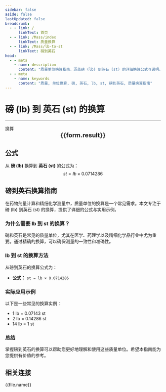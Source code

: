 ```yaml
---
sidebar: false
aside: false
lastUpdated: false
breadcrumb:
  - - link: /
      linkText: 首页
  - - link: /Mass/index
      linkText: 质量换算
  - - link: /Mass/lb-to-st
      linkText: 磅到英石
head:
  - - meta
    - name: description
      content: "质量单位换算指南，涵盖磅 (lb) 到英石 (st) 的详细换算公式与说明。"
  - - meta
    - name: keywords
      content: "质量, 单位换算, 磅, 英石, lb, st, 磅到英石, 质量换算指南"
---
```

# 磅 (lb) 到 英石 (st) 的换算
---
<script setup>
import { onMounted, reactive, inject, ref } from 'vue'
import { NButton, NForm, NFormItem, NInput, NInputNumber, NSelect, NCard, useMessage,NGrid ,NGi } from 'naive-ui'
import { defineClientComponent } from 'vitepress'
import { Mass } from '../files';

const convert = inject('convert')

const form = reactive({
  number: null,
  result: '',
})

const convertHandler = () => {
  if (form.number !== null && !isNaN(form.number)) {
    const convertedValue = parseFloat(form.number) * 0.0714286
    form.result = `${form.number}lb = ${convertedValue.toFixed(5)}st`
  } else {
    form.result = '请输入有效的数值。'
  }
}
</script>

<n-form size="large" :model="form">
  <n-form-item label="磅 (lb)">
    <n-input-number v-model:value="form.number" placeholder="输入磅" style="width: 100%" />
  </n-form-item>
  <n-form-item>
    <n-button type="info" @click="convertHandler" block>换算</n-button>
  </n-form-item>
</n-form>

<n-card  embedded :bordered="false" hoverable>
  <div  style="text-align:center;font-size:20px;">
    <strong>{{form.result}}</strong>
  </div>
</n-card>

## 公式

从 **磅 (lb)** 换算到 **英石 (st)** 的公式为：
$$ st = lb \times 0.0714286 $$

## 磅到英石换算指南

在药物剂量计算和精细化学测量中，质量单位的换算是一个常见需求。本文专注于磅 (lb) 到英石 (st) 的换算，提供了详细的公式与实用示例。

### 为什么需要 lb 到 st 的换算？

磅和英石是常见的质量单位，尤其在医学、药理学以及精细化学品行业中尤为重要。通过精确的换算，可以确保测量的一致性和准确性。

### lb 到 st 的换算方法

从磅到英石的换算公式为：

- **公式：** `st = lb × 0.0714286`

### 实际应用示例

以下是一些常见的换算实例：

- 1 lb = 0.07143 st
- 2 lb = 0.14286 st
- 14 lb = 1 st

### 总结

掌握磅到英石的换算可以帮助您更好地理解和使用这些质量单位。希望本指南能为您提供有价值的参考。

## 相关连接
<n-grid x-gap="12" :cols="2">
  <n-gi v-for="(file, index) in Mass" :key="index">
    <n-button
      text
      tag="a"
      :href="file.path"
      type="info"
    >
      {{file.name}}
    </n-button>
  </n-gi>
</n-grid>